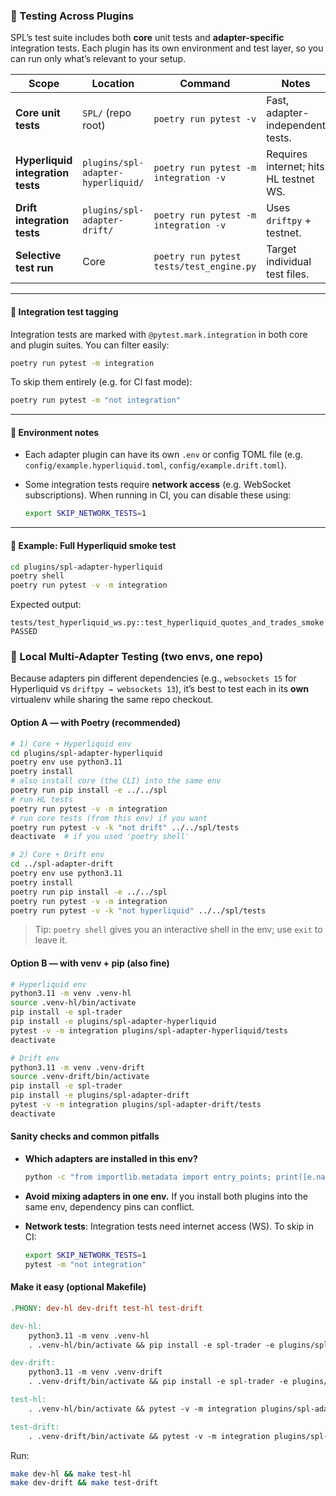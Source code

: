 ### 🧪 Testing Across Plugins

SPL’s test suite includes both **core** unit tests and **adapter-specific** integration tests.
Each plugin has its own environment and test layer, so you can run only what’s relevant to your setup.

| Scope                             | Location                           | Command                                  | Notes                                                |
| --------------------------------- | ---------------------------------- | ---------------------------------------- | ---------------------------------------------------- |
| **Core unit tests**               | `SPL/` (repo root)                 | `poetry run pytest -v`                   | Fast, adapter-independent tests.                     |
| **Hyperliquid integration tests** | `plugins/spl-adapter-hyperliquid/` | `poetry run pytest -m integration -v`    | Requires internet; hits HL testnet WS.               |
| **Drift integration tests**       | `plugins/spl-adapter-drift/`       | `poetry run pytest -m integration -v`    | Uses `driftpy` + testnet.                            |
| **Selective test run**            | Core                               | `poetry run pytest tests/test_engine.py` | Target individual test files.                        |

---

#### 🧭 Integration test tagging

Integration tests are marked with `@pytest.mark.integration` in both core and plugin suites.
You can filter easily:

```bash
poetry run pytest -m integration
```

To skip them entirely (e.g. for CI fast mode):

```bash
poetry run pytest -m "not integration"
```

---

#### 🧩 Environment notes

* Each adapter plugin can have its own `.env` or config TOML file (e.g. `config/example.hyperliquid.toml`, `config/example.drift.toml`).
* Some integration tests require **network access** (e.g. WebSocket subscriptions).
  When running in CI, you can disable these using:

  ```bash
  export SKIP_NETWORK_TESTS=1
  ```

---

#### 🧪 Example: Full Hyperliquid smoke test

```bash
cd plugins/spl-adapter-hyperliquid
poetry shell
poetry run pytest -v -m integration
```

Expected output:

```
tests/test_hyperliquid_ws.py::test_hyperliquid_quotes_and_trades_smoke PASSED
```

### 🧰 Local Multi-Adapter Testing (two envs, one repo)

Because adapters pin different dependencies (e.g., `websockets 15` for Hyperliquid vs `driftpy → websockets 13`), it’s best to test each in its **own** virtualenv while sharing the same repo checkout.

#### Option A — with Poetry (recommended)

```bash
# 1) Core + Hyperliquid env
cd plugins/spl-adapter-hyperliquid
poetry env use python3.11
poetry install
# also install core (the CLI) into the same env
poetry run pip install -e ../../spl
# run HL tests
poetry run pytest -v -m integration
# run core tests (from this env) if you want
poetry run pytest -v -k "not drift" ../../spl/tests
deactivate  # if you used 'poetry shell'

# 2) Core + Drift env
cd ../spl-adapter-drift
poetry env use python3.11
poetry install
poetry run pip install -e ../../spl
poetry run pytest -v -m integration
poetry run pytest -v -k "not hyperliquid" ../../spl/tests
```

> Tip: `poetry shell` gives you an interactive shell in the env; use `exit` to leave it.

#### Option B — with venv + pip (also fine)

```bash
# Hyperliquid env
python3.11 -m venv .venv-hl
source .venv-hl/bin/activate
pip install -e spl-trader
pip install -e plugins/spl-adapter-hyperliquid
pytest -v -m integration plugins/spl-adapter-hyperliquid/tests
deactivate

# Drift env
python3.11 -m venv .venv-drift
source .venv-drift/bin/activate
pip install -e spl-trader
pip install -e plugins/spl-adapter-drift
pytest -v -m integration plugins/spl-adapter-drift/tests
deactivate
```

#### Sanity checks and common pitfalls

* **Which adapters are installed in this env?**

  ```bash
  python -c "from importlib.metadata import entry_points; print([e.name for e in entry_points(group='spl.adapters')])"
  ```
* **Avoid mixing adapters in one env.** If you install both plugins into the same env, dependency pins can conflict.
* **Network tests**: Integration tests need internet access (WS). To skip in CI:

  ```bash
  export SKIP_NETWORK_TESTS=1
  pytest -m "not integration"
  ```

#### Make it easy (optional Makefile)

```makefile
.PHONY: dev-hl dev-drift test-hl test-drift

dev-hl:
	python3.11 -m venv .venv-hl
	. .venv-hl/bin/activate && pip install -e spl-trader -e plugins/spl-adapter-hyperliquid

dev-drift:
	python3.11 -m venv .venv-drift
	. .venv-drift/bin/activate && pip install -e spl-trader -e plugins/spl-adapter-drift

test-hl:
	. .venv-hl/bin/activate && pytest -v -m integration plugins/spl-adapter-hyperliquid/tests

test-drift:
	. .venv-drift/bin/activate && pytest -v -m integration plugins/spl-adapter-drift/tests
```

Run:

```bash
make dev-hl && make test-hl
make dev-drift && make test-drift
```
